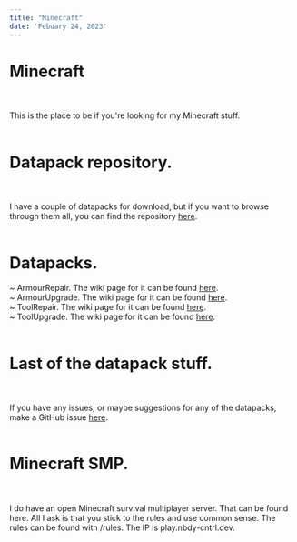 ```yaml
---
title: "Minecraft"
date: 'Febuary 24, 2023'
---
```



# Minecraft<br/><br/>
This is the place to be if you're looking for my Minecraft stuff.<br/><br/>
# Datapack repository.<br/><br/>
I have a couple of datapacks for download, but if you want to browse through them all, you can find the repository <a href="https://github.com/NobodyCentral/Datapacks">here</a>.<br/><br/>
# Datapacks.<br/>
 ~ ArmourRepair. The wiki page for it can be found <a href="https://github.com/NobodyCentral/Datapacks/wiki/ArmourRepair">here</a>.<br/>
 ~ ArmourUpgrade. The wiki page for it can be found <a href="https://github.com/NobodyCentral/Datapacks/wiki/ArmourUpgrade">here</a>.<br/>
 ~ ToolRepair. The wiki page for it can be found <a href="https://github.com/NobodyCentral/Datapacks/wiki/ToolRepair">here</a>.<br/>
 ~ ToolUpgrade. The wiki page for it can be found <a href="https://github.com/NobodyCentral/Datapacks/wiki/ToolUpgrade">here</a>.<br/><br/>
# Last of the datapack stuff.<br/><br/>
If you have any issues, or maybe suggestions for any of the datapacks, make a GitHub issue <a href="https://github.com/NobodyCentral/Datapacks/issues">here</a>.<br/><br/>
# Minecraft SMP.<br/><br/>
I do have an open Minecraft survival multiplayer server. That can be found here. All I ask is that you stick to the rules and use common sense. The rules can be found with /rules. The IP is play.nbdy-cntrl.dev.
